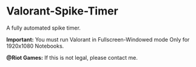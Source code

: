 # Valorant-Spike-Timer
A fully automated spike timer.

__Important:__ You must run Valorant in Fullscreen-Windowed mode
Only for 1920x1080 Notebooks.

__@Riot Games:__
If this is not legal, please contact me.
